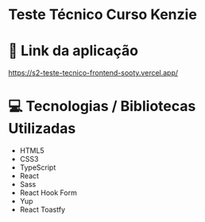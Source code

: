 # Teste Técnico Curso Kenzie


# :link: Link da aplicação

https://s2-teste-tecnico-frontend-sooty.vercel.app/

# :computer: Tecnologias / Bibliotecas Utilizadas

- HTML5 
- CSS3 
- TypeScript 
- React 
- Sass
- React Hook Form 
- Yup 
- React Toastfy
